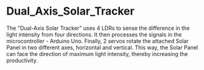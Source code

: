 # Dual_Axis_Solar_Tracker
The "Dual-Axis Solar Tracker" uses 4 LDRs to sense the difference in the light intensity from four directions. It then processes the signals in the microcontroller - Arduino Uno. Finally, 2 servos rotate the attached Solar Panel in two different axes, horizontal and vertical. This way, the Solar Panel can face the direction of maximum light intensity, thereby increasing the productivity.

